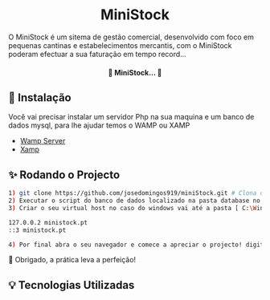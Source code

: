 <h1 align="center">
  MiniStock
</h1>

O MiniStock é um sitema de gestão comercial, desenvolvido com foco em pequenas cantinas e estabelecimentos mercantis, com o MiniStock poderam efectuar a sua faturação em tempo record...

<h4 align="center"> 
	🚧 MiniStock...  🚧
</h4>

## :construction_worker: Instalação

Você vai precisar instalar um servidor Php na sua maquina e um banco de dados mysql, para lhe ajudar temos o WAMP ou XAMP

- [Wamp Server](https://www.wampserver.com/en/)
- [Xamp](https://www.apachefriends.org/download.html)

## :sparkles: Rodando o Projecto

```bash
1) git clone https://github.com/josedomingos919/miniStock.git # Clona o repositório na pasta do seu servidor WAMP OU XAMP
2) Executar o script do banco de dados localizado na pasta database no diretório raiz
3) Criar o seu virtual host no caso do windows vai até a pasta [ C:\Windows\System32\drivers\etc ] edita o ficheiro hosts e coloca:

127.0.0.2 ministock.pt
::3	ministock.pt

4) Por final abra o seu navegador e comece a apreciar o projecto! digitando => ministock.pt
```

:tada: Obrigado, a prática leva a perfeição!

## :bulb: Tecnologias Utilizadas

 
